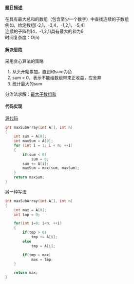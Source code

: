 #### 题目描述
在具有最大总和的数组（包含至少一个数字）中查找连续的子数组  
例如，给定数组[-2,1，-3,4，-1,2,1，-5,4]  
连续的子阵列[4，-1,2,1]具有最大的和为6  
时间复杂度：O(n)

#### 解决思路
采用贪心算法的策略 
1. 从头开始累加，直到和sum为负
2. sum < 0，表示不能给数组带来正收益，应舍弃
3. 统计最大的sum  

分治法求解：[最大子数组和](/DivideAndConquer/max_subarray.md)
  
#### 代码实现

[源代码](/Array/max_subarray.cpp)

```cpp
int maxSubArray(int A[], int n)
{
	int sum = A[0];
	int maxSum = A[0];
	for (int i = 1; i < n; ++i)
	{
		if(sum < 0)
			sum = 0;
		sum += A[i];
		maxSum = max(sum, maxSum);
	}
	return maxSum;
}

```

另一种写法
```cpp
int maxSubArray(int A[], int n)
{
	int max = A[0];
	int tmp = 0;

	for(int i=0; i<n; ++i)
	{
		if(tmp > 0)
			tmp += A[i];
		else
			tmp = A[i];

		if(tmp > max)
			max = tmp;
	}

	return max;
}
```